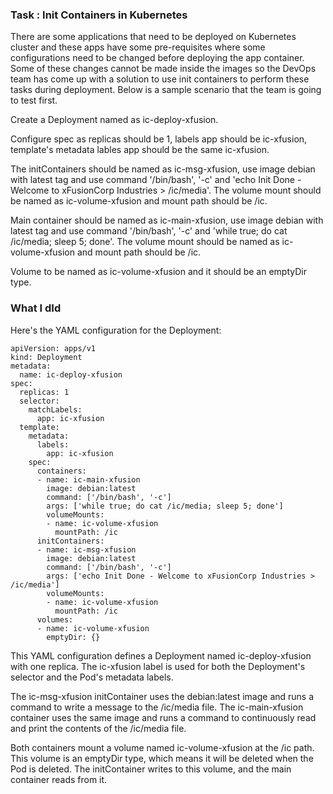 ### Task : Init Containers in Kubernetes

There are some applications that need to be deployed on Kubernetes cluster and these apps have some pre-requisites where some configurations need to be changed before deploying the app container. Some of these changes cannot be made inside the images so the DevOps team has come up with a solution to use init containers to perform these tasks during deployment. Below is a sample scenario that the team is going to test first.

Create a Deployment named as ic-deploy-xfusion.

Configure spec as replicas should be 1, labels app should be ic-xfusion, template's metadata lables app should be the same ic-xfusion.

The initContainers should be named as ic-msg-xfusion, use image debian with latest tag and use command '/bin/bash', '-c' and 'echo Init Done - Welcome to xFusionCorp Industries > /ic/media'. The volume mount should be named as ic-volume-xfusion and mount path should be /ic.

Main container should be named as ic-main-xfusion, use image debian with latest tag and use command '/bin/bash', '-c' and 'while true; do cat /ic/media; sleep 5; done'. The volume mount should be named as ic-volume-xfusion and mount path should be /ic.

Volume to be named as ic-volume-xfusion and it should be an emptyDir type.


### What I dId

Here's the YAML configuration for the Deployment:

```
apiVersion: apps/v1
kind: Deployment
metadata:
  name: ic-deploy-xfusion
spec:
  replicas: 1
  selector:
    matchLabels:
      app: ic-xfusion
  template:
    metadata:
      labels:
        app: ic-xfusion
    spec:
      containers:
      - name: ic-main-xfusion
        image: debian:latest
        command: ['/bin/bash', '-c']
        args: ['while true; do cat /ic/media; sleep 5; done']
        volumeMounts:
        - name: ic-volume-xfusion
          mountPath: /ic
      initContainers:
      - name: ic-msg-xfusion
        image: debian:latest
        command: ['/bin/bash', '-c']
        args: ['echo Init Done - Welcome to xFusionCorp Industries > /ic/media']
        volumeMounts:
        - name: ic-volume-xfusion
          mountPath: /ic
      volumes:
      - name: ic-volume-xfusion
        emptyDir: {}
```

This YAML configuration defines a Deployment named ic-deploy-xfusion with one replica. The ic-xfusion label is used for both the Deployment's selector and the Pod's metadata labels.

The ic-msg-xfusion initContainer uses the debian:latest image and runs a command to write a message to the /ic/media file. The ic-main-xfusion container uses the same image and runs a command to continuously read and print the contents of the /ic/media file.

Both containers mount a volume named ic-volume-xfusion at the /ic path. This volume is an emptyDir type, which means it will be deleted when the Pod is deleted. The initContainer writes to this volume, and the main container reads from it.
